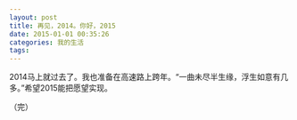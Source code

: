 ```yaml
---
layout: post
title: 再见，2014。你好，2015
date: 2015-01-01 00:35:26
categories: 我的生活
tags:
---
```


2014马上就过去了。我也准备在高速路上跨年。“一曲未尽半生缘，浮生如意有几多。”希望2015能把愿望实现。

（完）
